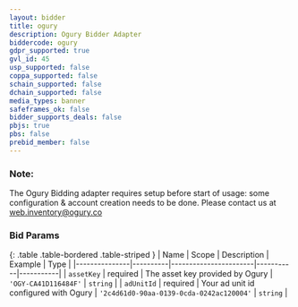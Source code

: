 ```yaml
---
layout: bidder
title: ogury
description: Ogury Bidder Adapter
biddercode: ogury
gdpr_supported: true
gvl_id: 45
usp_supported: false
coppa_supported: false
schain_supported: false
dchain_supported: false
media_types: banner
safeframes_ok: false
bidder_supports_deals: false
pbjs: true
pbs: false
prebid_member: false
---
```

### Note:

The Ogury Bidding adapter requires setup before start of usage: some configuration & account creation needs to be done. Please contact us at web.inventory@ogury.co

### Bid Params

{: .table .table-bordered .table-striped }
| Name          | Scope    | Description           | Example   | Type      |
|---------------|----------|-----------------------|-----------|-----------|
| `assetKey`    | required | The asset key provided by Ogury   | `'OGY-CA41D116484F'` | `string`  |
| `adUnitId`    | required | Your ad unit id configured with Ogury | `'2c4d61d0-90aa-0139-0cda-0242ac120004'` | `string`  |
